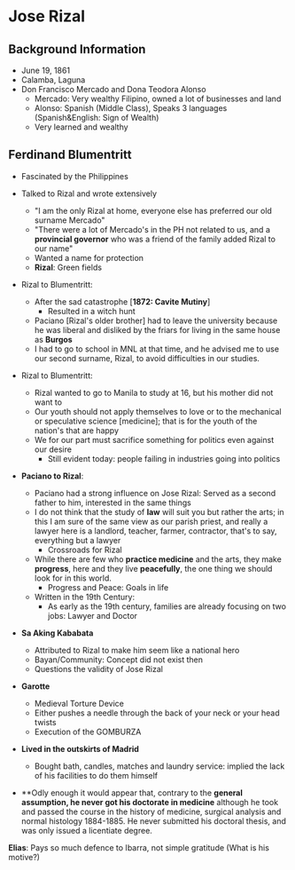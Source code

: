 # Jose Rizal

## Background Information
* June 19, 1861
* Calamba, Laguna
* Don Francisco Mercado and Dona Teodora Alonso
  * Mercado: Very wealthy Filipino, owned a lot of businesses and land
  * Alonso: Spanish (Middle Class), Speaks 3 languages (Spanish&English: Sign of Wealth)
  * Very learned and wealthy

## Ferdinand Blumentritt
* Fascinated by the Philippines
* Talked to Rizal and wrote extensively
  * "I am the only Rizal at home, everyone else has preferred our old surname Mercado"
  * "There were a lot of Mercado's in the PH not related to us, and a **provincial governor** who was a friend of the family added Rizal to our name"
  * Wanted a name for protection
  * **Rizal**: Green fields
* Rizal to Blumentritt:
  * After the sad catastrophe [**1872: Cavite Mutiny**]
    * Resulted in a witch hunt
  * Paciano [Rizal's older brother] had to leave the university because he was liberal and disliked by the friars for living in the same house as **Burgos**
  * I had to go to school in MNL at that time, and he advised me to use our second surname, Rizal, to avoid difficulties in our studies.
* Rizal to Blumentritt:
  * Rizal wanted to go to Manila to study at 16, but his mother did not want to
  * Our youth should not apply themselves to love or to the mechanical or speculative science [medicine]; that is for the youth of the nation's that are happy
  * We for our part must sacrifice something for politics even against our desire
    * Still evident today: people failing in industries going into politics
* **Paciano to Rizal**:
  * Paciano had a strong influence on Jose Rizal: Served as a second father to him, interested in the same things
  * I do not think that the study of **law** will suit you but rather the arts; in this I am sure of the same view as our parish priest, and really a lawyer here is a landlord, teacher, farmer, contractor, that's to say, everything but a lawyer
    * Crossroads for Rizal
  * While there are few who **practice medicine** and the arts, they make **progress**, here and they live **peacefully**, the one thing we should look for in this world.
    * Progress and Peace:  Goals in life
  * Written in the 19th Century:
    * As early as the 19th century, families are already focusing on two jobs: Lawyer and Doctor

* **Sa Aking Kababata**
  * Attributed to Rizal to make him seem like a national hero
  * Bayan/Community: Concept did not exist then
  * Questions the validity of Jose Rizal
* **Garotte**
  * Medieval Torture Device
  * Either pushes a needle through the back of your neck or your head twists
  * Execution of the GOMBURZA
* **Lived in the outskirts of Madrid**
  * Bought bath, candles, matches and laundry service: implied the lack of his facilities to do them himself
* **Odly enough it would appear that, contrary to the **general assumption, he never got his doctorate in medicine** although he took and passed the course in the history of medicine, surgical analysis and normal histology 1884-1885. He never submitted his doctoral thesis, and was only issued a licentiate degree.

**Elias**: Pays so much defence to Ibarra, not simple gratitude (What is his motive?)